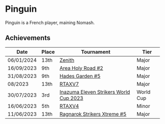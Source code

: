 # Pinguin

Pinguin is a French player, maining Nomash.

## Achievements

|Date|Place|Tournament|Tier|
|-|-|-|-|
| 06/01/2024 | 13th | [Zenith](/inapedia/tournaments/misc/zenith.md) | Major |
| 16/09/2023 | 9th | [Area Holy Road #2](/inapedia/tournaments/misc/holyroad2.md) | Major |
| 31/08/2023 | 9th | [Hades Garden #5](/inapedia/tournaments/hg/hg5.md) | Major |
| 08/2023 | 13th | [RTAXV7](/inapedia/tournaments/rtaxv/rtaxv7.md) | Major |
| 30/07/2023 | 3rd | [Inazuma Eleven Strikers World Cup 2023](/inapedia/tournaments/worldcup23.md) | World Cup |
| 16/06/2023 | 5th | [RTAXV4](/inapedia/tournaments/rtaxv/rtaxv4.md) | Minor |
| 11/06/2023 | 13th | [Ragnarok Strikers Xtreme #5](/inapedia/tournaments/ragna/ragnax5.md) | Major |
